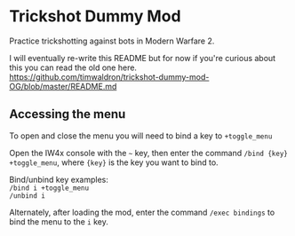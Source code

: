 # Trickshot Dummy Mod
Practice trickshotting against bots in Modern Warfare 2.

I will eventually re-write this README but for now if you're curious about this you can read the old one here.  
https://github.com/timwaldron/trickshot-dummy-mod-OG/blob/master/README.md  

## Accessing the menu
To open and close the menu you will need to bind a key to `+toggle_menu`  

Open the IW4x console with the `~` key, then enter the command `/bind {key} +toggle_menu`, where `{key}` is the key you want to bind to.  
  
Bind/unbind key examples:  
`/bind i +toggle_menu`  
`/unbind i`

Alternately, after loading the mod, enter the command `/exec bindings` to bind the menu to the `i` key.